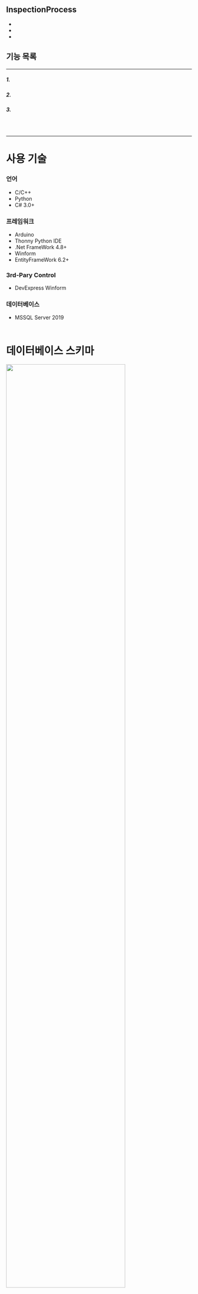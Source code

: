 ﻿## InspectionProcess

- 
- 
-  
 

## 기능 목록

#### 
----------------------
##### 1. 



##### 2. 


##### 3.
 　    
 


#### 
----------------------
##### 

##### 


##### 


##### 
  
  
  

##

#### 
#### 


# 사용 기술

### 언어

* C/C++
* Python
* C# 3.0+

### 프레임워크

* Arduino
* Thonny Python IDE
* .Net FrameWork 4.8+
* Winform
* EntityFrameWork 6.2+

### 3rd-Pary Control

* DevExpress Winform

### 데이터베이스

* MSSQL Server 2019  
  　

# 데이터베이스 스키마

<img src="https://user-images.githubusercontent.com/63761486/89498131-9d59f100-d7f8-11ea-8404-363ee25799c7.jpg" width="80%"></img>

# Point of Interest

### 검색조건을 DB로부터 불러올 시에 리스트가 다 나올때까지 멈추는 문제 
--------------------------
#### 증상
 
- 검색조건을 누르면 폼이 멈춤

#### 원인

- 동기적 프로그래밍을 하여서 요청을 하면 그 즉시 결과가 주어져야 하기 때문에 다 나올때까지 아무것도 못함

#### 결과

- 동기적프로그래밍을 비동기적 프로그래밍으로 바꿨음
- 비동기적 프로그래밍은 요청을 하면 그 즉시 결과가 주어지지 않아도 되기 때문에 리스트를 불러올때까지 다른 일을 할 수 있음
　    
<img src="https://user-images.githubusercontent.com/63761486/89500295-78677d00-d7fc-11ea-8a4f-7a1db27568d9.jpg" width="70%"></img>

　  

### 여러 폼들에서 같은 기능과 모양을 가진 버튼을 수정할 때 여러번 수정해야하는 번거로움 
------------------------------
#### 증상

 - 버튼에 수정사항이 생길 경우 그 버튼을 가진 모든 폼에 들어가서 수정해줘야함
 
#### 원인

 - 같은 기능과 모양을 가진 버튼인데 일일히 폼에 넣어주었음

#### 결과
 - 같은 기능과 모양 가진 버튼들을 유저컨트롤로 묶었음
 - 이벤트 생성기 프로그램을 이용하여 유저컨트롤에서 이벤트를 만들어서 다른 폼에서도 이벤트핸들러로 쓸 수 있게 만들었음
 
<img src="https://user-images.githubusercontent.com/63761486/89500330-861d0280-d7fc-11ea-832e-f8dc98f701e4.jpg" width="50%"></img>

### 프리웨어 사용시 팝업광고가 발생하는 문제
<img src="file.png" width="40%" height="30%" title="px(픽셀) 크기 설정" alt="RubberDuck"></img>

------------------------------
#### 증상
 - 3rd party control 중 하나인 Devexpress를 사용하면 프로그램을 실행할 때 마다 devexpress 확장판 구매 독려 광고가 나타남

#### 원인
 - 프리버전의 Devexpress 사용

#### 결과
 - 공개된 광고 제거 소스코드를 인용하여 devexpress 광고 제거 기능을 추가함  
　  







